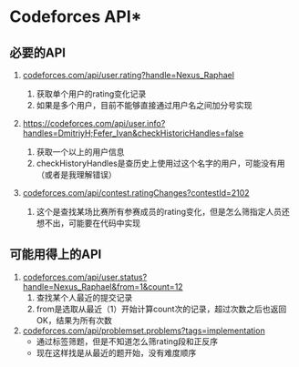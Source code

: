 # Codeforces API*

## 必要的API

1.   [codeforces.com/api/user.rating?handle=Nexus_Raphael](https://codeforces.com/api/user.rating?handle=Nexus_Raphael)
     1.   获取单个用户的rating变化记录
     2.   如果是多个用户，目前不能够直接通过用户名之间加分号实现
2.   https://codeforces.com/api/user.info?handles=DmitriyH;Fefer_Ivan&checkHistoricHandles=false

     1.   获取一个以上的用户信息
     2.   checkHistoryHandles是查历史上使用过这个名字的用户，可能没有用（或者是我理解错误）
3.   [codeforces.com/api/contest.ratingChanges?contestId=2102](https://codeforces.com/api/contest.ratingChanges?contestId=2102)
     1.   这个是查找某场比赛所有参赛成员的rating变化，但是怎么筛指定人员还想不出，可能要在代码中实现



## 可能用得上的API

1.   [codeforces.com/api/user.status?handle=Nexus_Raphael&from=1&count=12](https://codeforces.com/api/user.status?handle=Nexus_Raphael&from=1&count=12)
     1.   查找某个人最近的提交记录
     2.   from是选取从最近（1）开始计算count次的记录，超过次数之后也返回OK，结果为所有次数
2.   [codeforces.com/api/problemset.problems?tags=implementation](https://codeforces.com/api/problemset.problems?tags=implementation)
     -   通过标签筛题，但是不知道怎么筛rating段和正反序
     -   现在这样找是从最近的题开始，没有难度顺序
